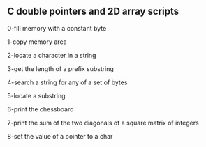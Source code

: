  ## C double pointers and 2D array scripts  
   
0-fill memory with a constant byte  
    
1-copy memory area   
  
2-locate a character in a string  
  
3-get the length of a prefix substring  
   
4-search a string for any of a set of bytes  
  
5-locate a substring   
  
6-print the chessboard  
  
7-print the sum of the two diagonals of a square matrix of integers  
   
8-set the value of a pointer to a char  
